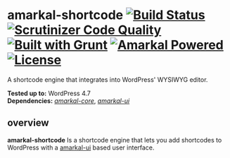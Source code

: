 # amarkal-shortcode [![Build Status](https://scrutinizer-ci.com/g/amarkal/amarkal-shortcode/badges/build.png?b=master)](https://scrutinizer-ci.com/g/amarkal/amarkal-shortcode/build-status/master) [![Scrutinizer Code Quality](https://scrutinizer-ci.com/g/amarkal/amarkal-shortcode/badges/quality-score.png?b=master)](https://scrutinizer-ci.com/g/amarkal/amarkal-shortcode/?branch=master) [![Built with Grunt](https://cdn.gruntjs.com/builtwith.svg)](https://gruntjs.com/) [![Amarkal Powered](https://askupasoftware.com/amarkal-powered.svg)](https://products.askupasoftware.com/amarkal) [![License](https://img.shields.io/badge/license-GPL--3.0%2B-red.svg)](https://raw.githubusercontent.com/amarkal/amarkal-shortcode/master/LICENSE)
A shortcode engine that integrates into WordPress' WYSIWYG editor.

**Tested up to:** WordPress 4.7  
**Dependencies:** *[amarkal-core](https://github.com/amarkal/amarkal-core)*, *[amarkal-ui](https://github.com/amarkal/amarkal-ui)*

## overview

**amarkal-shortcode** Is a shortcode engine that lets you add shortcodes to WordPress with a [amarkal-ui](https://github.com/amarkal/amarkal-ui) based user interface.

